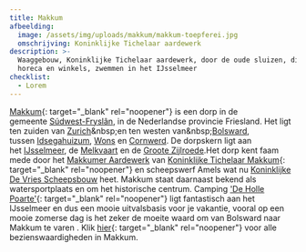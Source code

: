 ```yaml
---
title: Makkum
afbeelding:
  image: /assets/img/uploads/makkum/makkum-toepferei.jpg
  omschrijving: Koninklijke Tichelaar aardewerk
description: >-
  Waaggebouw, Koninklijke Tichelaar aardewerk, door de oude sluizen, diverse
  horeca en winkels, zwemmen in het IJsselmeer
checklist:
  - Lorem
---
```


[Makkum](<https://nl.wikipedia.org/wiki/Makkum_(dorp)>){: target="_blank" rel="noopener"}&nbsp;is een dorp in de gemeente&nbsp;[S&uacute;dwest-Frysl&acirc;n](https://nl.wikipedia.org/wiki/S%C3%BAdwest-Frysl%C3%A2n), in de Nederlandse provincie Friesland. Het ligt ten zuiden van&nbsp;[Zurich](https://nl.wikipedia.org/wiki/Zurich_&#40;Nederland&#41;)&nbsp;en ten westen van&nbsp;[Bolsward](https://nl.wikipedia.org/wiki/Bolsward), tussen&nbsp;[Idsegahuizum](https://nl.wikipedia.org/wiki/Idsegahuizum),&nbsp;[Wons](https://nl.wikipedia.org/wiki/Wons)&nbsp;en&nbsp;[Cornwerd](https://nl.wikipedia.org/wiki/Cornwerd). De dorpskern ligt aan het&nbsp;[IJsselmeer](https://nl.wikipedia.org/wiki/IJsselmeer), de&nbsp;[Melkvaart](https://nl.wikipedia.org/w/index.php?title=Melkvaart&action=edit&redlink=1)&nbsp;en de&nbsp;[Groote Zijlroede](https://nl.wikipedia.org/w/index.php?title=Groote_Zijlroede&action=edit&redlink=1).Het dorp kent faam mede door het&nbsp;[Makkumer Aardewerk](https://nl.wikipedia.org/wiki/Koninklijke_Tichelaar_Makkum)&nbsp;van&nbsp;[Koninklijke Tichelaar Makkum](https://nl.wikipedia.org/wiki/Koninklijke_Tichelaar_Makkum){: target="\_blank" rel="noopener"}&nbsp;en scheepswerf Amels wat nu&nbsp;[Koninklijke De Vries Scheepsbouw](https://nl.wikipedia.org/wiki/Koninklijke_De_Vries_Scheepsbouw)&nbsp;heet. Makkum staat daarnaast bekend als watersportplaats en om het historische centrum. Camping ['De Holle Poarte'](https://www.hollepoarte.nl/nl/){: target="\_blank" rel="noopener"} ligt fantastisch aan het IJsselmeer en dus een mooie uitvalsbasis voor je vakantie, vooral op een mooie zomerse dag is het zeker de moeite waard om van Bolsward naar Makkum te varen . Klik&nbsp;[hier](https://nl.wikipedia.org/wiki/Lijst_van_rijksmonumenten_in_Makkum){: target="\_blank" rel="noopener"} voor alle bezienswaardigheden in Makkum.

&nbsp;
